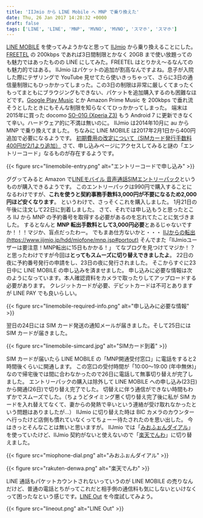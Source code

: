 ```yaml
---
title: 'IIJmio から LINE Mobile へ MNP で乗り換えた'
date: Thu, 26 Jan 2017 14:28:32 +0000
draft: false
tags: ['LINE', 'LINE', 'MNP', 'MVNO', 'MVNO', 'スマホ', 'スマホ']
---
```


[LINE MOBILE](https://mobile.line.me/) を使ってみようかなと思って [IIJmio](https://www.iijmio.jp/) から乗り換えることにした。 [FREETEL](https://www.freetel.jp/) の 200kbps であれば3日間制限とかなく 20GB まで使い放題ってのも魅力ではあったものの LINE にしてみた。FREETEL はとりかえ〜るなんてのも魅力的ではある。 IIJmio はパケットの追加が割高なんですよね。息子が入院した際にテザリングで YouTube 見せてたら使いきっちゃって、さらに3日の通信量制限にもひっかかってしまった。この3日の制限は非常に厳しくてまったくもってまともにブラウジングもできない、パケットを追加購入するのも困難なほどです。[Google Play Music](https://play.google.com/store/music) とか Amazon Prime Music を 200kbps で垂れ流そうとしたときにもそんな制限を知らなくてひっかかってしまった。 端末は2015年に買った docomo [SO-01G (Xperia Z3)](http://www.sonymobile.co.jp/xperia/docomo/so-01g/) もう Android 7 に更新できなくて辛い。ハードウェア的に不満は無いのに。 IIJmio は2014年10月に au から MNP で乗り換えてました。 ちなみに LINE MOBILE は2017年2月1日から400円追加で必要になるようです。 [初期費用の改定について（SIMカード発行手数料400円が2/1より追加）](http://mobile-blog.line.me/archives/11538677.html) さて、申し込みページにアクセスしてみると謎の「エントリーコード」なるものが存在するようです。

{{< figure src="linemobile-entry.png" alt="エントリーコードで申し込み" >}}

ググッてみると Amazon で[LINEモバイル 音声通話SIMエントリーパック](http://amzn.to/2jAMAsQ)というものが購入できるようです。   このエントリーパックは990円で購入することになるわけですが、**これを使うと契約事務手数料3,000円が不要になるため2,000円ほど安くなります**。 というわけで、さっそくこれを購入しました。 1月21日の午後に注文して22日に到着しました。 さて、それでは申し込もうと思ったところ IIJ から MNP の予約番号を取得する必要があるのを忘れてたことに気づきました。 するとなんと **MNP 転出手数料として3,000円必要**とあるじゃないですか！！！マジか、盲点だったわー。 でもまあ仕方ないかと・・・ [IIJからの転出 (https://www.iijmio.jp/hdd/miofone/mnp.jsp#portout)](https://www.iijmio.jp/hdd/miofone/mnp.jsp#portout) そんでまた「IIJmioユーザーは要注意！MNP転出に15日もかかる！」 てなブログを見つけてマジか！？と思ったわけですが今回は**とってもスムーズに切り替えできましたよ**。 22日の夜に予約番号発行の申請をし、23日の夜に発行されました。 そこからすぐに23日中に LINE MOBILE の申し込みを済ませました。 申し込みに必要な情報は次のようになっています。本人確認資料をカメラで取ったりしてアップロードする必要があります。 クレジットカードが必要、デビットカードは不可とありますが LINE PAY でも良いらしい。

{{< figure src="linemobile-required-info.png" alt="申し込みに必要な情報" >}}

翌日の24日には SIM カード発送の通知メールが届きました。そして25日には SIM カードが届きました。

{{< figure src="linemobile-simcard.jpg" alt="SIMカード到着" >}}

SIM カードが届いたら LINE MOBILE の「MNP開通受付窓口」に電話をすると2時間後くらいに開通します。 この窓口の受付時間が「10:00～19:00 (年中無休)」なので帰宅後では間に合わなかったので26日に電話して無事切り替えが完了しました。 エントリーパックの購入は除外して LINE MOBILE への申し込み(23日)から開通(26日)で切り替え完了でした。 切替えに伴う通信ができない時間もわずかでスムーズでした。（ちょうどタイミング悪く切り替え完了後に私が SIM カードを入れ替えてなくて、妻からの発熱で辛いという連絡が受け取れなかったという問題はありましたが...） IIJmio に切り替えた時は BIC カメラのカウンターへ行ったけど店側も慣れていなくってちょーー待たされたのを思い出した。 今はきっとそんなことは無いと思いますが。 IIJmio では「[みおふぉんダイアル](https://www.iijmio.jp/hdd/miofone/dial.jsp)」を使っていたけど、IIJmio 契約がないと使えないので「[楽天でんわ](https://denwa.rakuten.co.jp/)」に切り替えました。

{{< figure src="miophone-dial.png" alt="みおふぉんダイアル" >}}

{{< figure src="rakuten-denwa.png" alt="楽天でんわ" >}}

LINE 通話もパケットカウントされないっていうのが LINE MOBILE の売りなんだけど、普通の電話とちがってこれだと相手側の通信料も気にしないといけなくって困ったなという感じです。[LINE Out](https://line.me/ja/call) を今度試してみよう。

{{< figure src="lineout.png" alt="LINE Out" >}}

